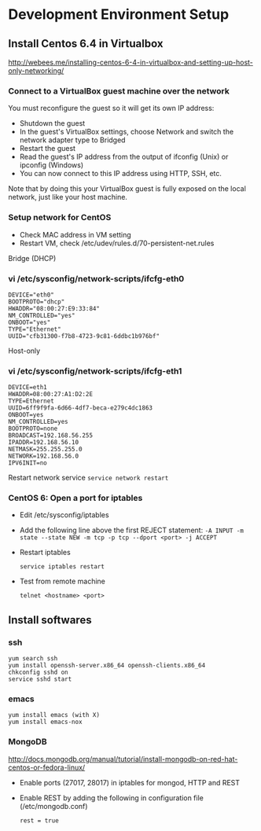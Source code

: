 Development Environment Setup
=============================

Install Centos 6.4 in Virtualbox
--------------------------------
http://webees.me/installing-centos-6-4-in-virtualbox-and-setting-up-host-only-networking/

### Connect to a VirtualBox guest machine over the network
You must reconfigure the guest so it will get its own IP address:

+ Shutdown the guest
+ In the guest's VirtualBox settings, choose Network and switch the network adapter type to Bridged
+ Restart the guest
+ Read the guest's IP address from the output of ifconfig (Unix) or ipconfig (Windows)
+ You can now connect to this IP address using HTTP, SSH, etc.

Note that by doing this your VirtualBox guest is fully exposed on the local network, just like your host machine.

### Setup network for CentOS
+ Check MAC address in VM setting
+ Restart VM, check /etc/udev/rules.d/70-persistent-net.rules

Bridge (DHCP)

### vi /etc/sysconfig/network-scripts/ifcfg-eth0
    DEVICE="eth0"
    BOOTPROTO="dhcp"
    HWADDR="08:00:27:E9:33:84"
    NM_CONTROLLED="yes"
    ONBOOT="yes"
    TYPE="Ethernet"
    UUID="cfb31300-f7b8-4723-9c81-6ddbc1b976bf"

Host-only

### vi /etc/sysconfig/network-scripts/ifcfg-eth1
    DEVICE=eth1
    HWADDR=08:00:27:A1:D2:2E
    TYPE=Ethernet
    UUID=6ff9f9fa-6d66-4df7-beca-e279c4dc1863
    ONBOOT=yes
    NM_CONTROLLED=yes
    BOOTPROTO=none
    BROADCAST=192.168.56.255
    IPADDR=192.168.56.10
    NETMASK=255.255.255.0
    NETWORK=192.168.56.0
    IPV6INIT=no

Restart network service
    `service network restart`


### CentOS 6: Open a port for iptables
+ Edit /etc/sysconfig/iptables
+ Add the following line above the first REJECT statement:
    `-A INPUT -m state --state NEW -m tcp -p tcp --dport <port> -j ACCEPT`
+ Restart iptables

    `service iptables restart`
+ Test from remote machine

    `telnet <hostname> <port>`

Install softwares
-----------------
### ssh
    yum search ssh
    yum install openssh-server.x86_64 openssh-clients.x86_64
    chkconfig sshd on
    service sshd start

### emacs
    yum install emacs (with X)
    yum install emacs-nox

### MongoDB
http://docs.mongodb.org/manual/tutorial/install-mongodb-on-red-hat-centos-or-fedora-linux/

+ Enable ports (27017, 28017) in iptables for mongod, HTTP and REST
+ Enable REST by adding the following in configuration file (/etc/mongodb.conf) 

    `rest = true`




